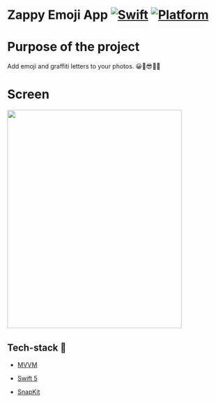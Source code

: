 # Zappy Emoji App [![Swift](https://img.shields.io/badge/Swift-5.1-orange.svg)]() [![Platform](https://img.shields.io/badge/platform-iOS13.6-lightgrey.svg)]()

Purpose of the project
======================

Add emoji and graffiti letters to your photos. 😀🥰😎🦄🎨


Screen
======================
<p float="left">
  <img src="zappy.gif" width="400" height= "500"/>&nbsp; 
  </br> 
</p>

## Tech-stack :calling:


* [MVVM](https://www.raywenderlich.com/34-design-patterns-by-tutorials-mvvm)

* [Swift 5](https://github.com/apple/swift)

* [SnapKit](https://github.com/SnapKit/SnapKit)
